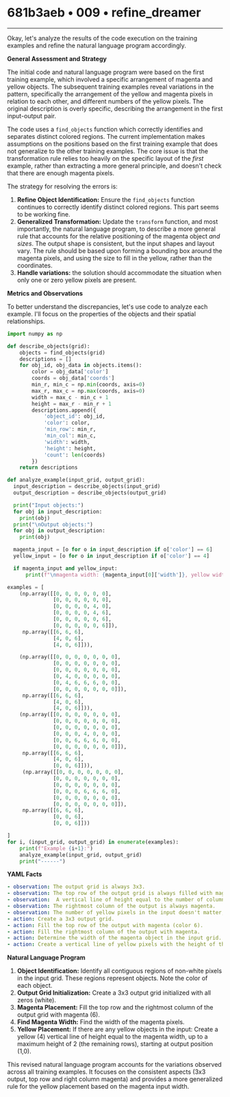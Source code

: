 # 681b3aeb • 009 • refine_dreamer

---
Okay, let's analyze the results of the code execution on the training examples and refine the natural language program accordingly.

**General Assessment and Strategy**

The initial code and natural language program were based on the first training example, which involved a specific arrangement of magenta and yellow objects. The subsequent training examples reveal variations in the pattern, specifically the arrangement of the yellow and magenta pixels in relation to each other, and different numbers of the yellow pixels. The original description is overly specific, describing the arrangement in the first input-output pair.

The code uses a `find_objects` function which correctly identifies and separates distinct colored regions. The current implementation makes assumptions on the positions based on the first training example that does not generalize to the other training examples. The core issue is that the transformation rule relies too heavily on the specific layout of the *first* example, rather than extracting a more general principle, and doesn't check that there are enough magenta pixels.

The strategy for resolving the errors is:

1.  **Refine Object Identification:** Ensure the `find_objects` function continues to correctly identify distinct colored regions. This part seems to be working fine.
2.  **Generalized Transformation:** Update the `transform` function, and most importantly, the natural language program, to describe a more general rule that accounts for the relative positioning of the magenta object *and sizes*. The output shape is consistent, but the input shapes and layout vary. The rule should be based upon forming a bounding box around the magenta pixels, and using the size to fill in the yellow, rather than the coordinates.
3. **Handle variations:** the solution should accommodate the situation when only one or zero yellow pixels are present.

**Metrics and Observations**

To better understand the discrepancies, let's use code to analyze each example. I'll focus on the properties of the objects and their spatial relationships.

```python
import numpy as np

def describe_objects(grid):
    objects = find_objects(grid)
    descriptions = []
    for obj_id, obj_data in objects.items():
        color = obj_data['color']
        coords = obj_data['coords']
        min_r, min_c = np.min(coords, axis=0)
        max_r, max_c = np.max(coords, axis=0)
        width = max_c - min_c + 1
        height = max_r - min_r + 1
        descriptions.append({
            'object_id': obj_id,
            'color': color,
            'min_row': min_r,
            'min_col': min_c,
            'width': width,
            'height': height,
            'count': len(coords)
        })
    return descriptions

def analyze_example(input_grid, output_grid):
  input_description = describe_objects(input_grid)
  output_description = describe_objects(output_grid)

  print("Input objects:")
  for obj in input_description:
    print(obj)
  print("\nOutput objects:")
  for obj in output_description:
    print(obj)

  magenta_input = [o for o in input_description if o['color'] == 6]
  yellow_input = [o for o in input_description if o['color'] == 4]

  if magenta_input and yellow_input:
      print(f"\nmagenta width: {magenta_input[0]['width']}, yellow width: {yellow_input[0]['width']}")

examples = [
    (np.array([[0, 0, 0, 0, 0, 0],
               [0, 0, 0, 0, 0, 0],
               [0, 0, 0, 0, 4, 0],
               [0, 0, 0, 0, 4, 6],
               [0, 0, 0, 0, 0, 6],
               [0, 0, 0, 0, 0, 6]]),
     np.array([[6, 6, 6],
               [4, 0, 6],
               [4, 0, 6]])),

    (np.array([[0, 0, 0, 0, 0, 0, 0],
               [0, 0, 0, 0, 0, 0, 0],
               [0, 0, 0, 0, 0, 0, 0],
               [0, 4, 0, 0, 0, 0, 0],
               [0, 4, 6, 6, 6, 0, 0],
               [0, 0, 0, 0, 0, 0, 0]]),
     np.array([[6, 6, 6],
               [4, 0, 6],
               [4, 0, 6]])),
    (np.array([[0, 0, 0, 0, 0, 0, 0],
               [0, 0, 0, 0, 0, 0, 0],
               [0, 0, 0, 0, 0, 0, 0],
               [0, 0, 0, 4, 0, 0, 0],
               [0, 0, 6, 6, 6, 0, 0],
               [0, 0, 0, 0, 0, 0, 0]]),
     np.array([[6, 6, 6],
               [4, 0, 6],
               [0, 0, 6]])),
     (np.array([[0, 0, 0, 0, 0, 0, 0],
               [0, 0, 0, 0, 0, 0, 0],
               [0, 0, 0, 0, 0, 0, 0],
               [0, 0, 0, 6, 6, 6, 0],
               [0, 0, 0, 0, 0, 0, 0],
               [0, 0, 0, 0, 0, 0, 0]]),
     np.array([[6, 6, 6],
               [0, 0, 6],
               [0, 0, 6]]))

]
for i, (input_grid, output_grid) in enumerate(examples):
    print(f"Example {i+1}:")
    analyze_example(input_grid, output_grid)
    print("------")

```

**YAML Facts**

```yaml
- observation: The output grid is always 3x3.
- observation: The top row of the output grid is always filled with magenta (6).
- observation:  A vertical line of height equal to the number of columns occupied by the magenta colored object in the input is formed by yellow pixels to the left of the output. The height is limited to the output grid size.
- observation: The rightmost column of the output is always magenta.
- observation: The number of yellow pixels in the input doesn't matter, if they exist, the transformation should use them.
- action: Create a 3x3 output grid.
- action: Fill the top row of the output with magenta (color 6).
- action: Fill the rightmost column of the output with magenta.
- action: Determine the width of the magenta object in the input grid.
- action: Create a vertical line of yellow pixels with the height of the magenta input width, to the left, not exceeding height of 2.

```

**Natural Language Program**

1.  **Object Identification:** Identify all contiguous regions of non-white pixels in the input grid. These regions represent objects. Note the color of each object.
2.  **Output Grid Initialization:** Create a 3x3 output grid initialized with all zeros (white).
3.  **Magenta Placement:** Fill the top row and the rightmost column of the output grid with magenta (6).
4. **Find Magenta Width:** Find the width of the magenta pixels.
5.  **Yellow Placement:** If there are any yellow objects in the input: Create a yellow (4) vertical line of height equal to the magenta width, up to a maximum height of 2 (the remaining rows), starting at output position (1,0).

This revised natural language program accounts for the variations observed across all training examples. It focuses on the consistent aspects (3x3 output, top row and right column magenta) and provides a more generalized rule for the yellow placement based on the magenta input width.

